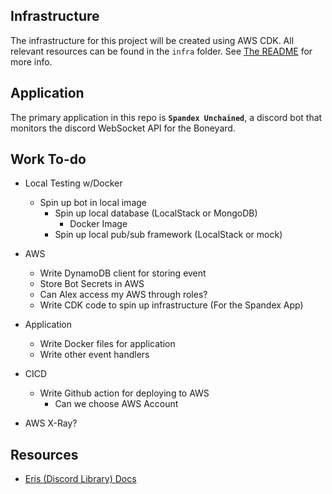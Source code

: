 ## Infrastructure

The infrastructure for this project will be created using AWS CDK. All relevant resources can be found in the `infra` folder. See [The README](./infra/Infrastructure.md) for more info.

## Application

The primary application in this repo is **`Spandex Unchained`**, a discord bot that monitors the discord WebSocket API for the Boneyard.


## Work To-do

* Local Testing w/Docker
  * Spin up bot in local image
    * Spin up local database (LocalStack or MongoDB)
      * Docker Image
    * Spin up local pub/sub framework (LocalStack or mock)
* AWS
  * Write DynamoDB client for storing event
  * Store Bot Secrets in AWS
  * Can Alex access my AWS through roles?
  * Write CDK code to spin up infrastructure (For the Spandex App)
* Application
  * Write Docker files for application
  * Write other event handlers
* CICD
    * Write Github action for deploying to AWS 
      * Can we choose AWS Account

* AWS X-Ray?


## Resources

* [Eris (Discord Library) Docs](https://abal.moe/Eris/docs/0.16.1)